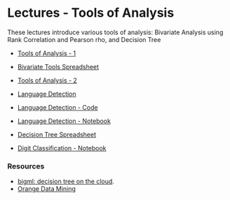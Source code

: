 Lectures - Tools of Analysis
========================================

These lectures introduce various tools of analysis: Bivariate Analysis using Rank Correlation and Pearson rho, and Decision Tree

- <a href="tools-analysis-1.ppt" file="ppt"> Tools of Analysis - 1</a>
- <a target="_blank" href="https://spreadsheets.google.com/ccc?key=1Y9-6XqWNc0hnHfQscfxtKSRDVqW7ccG_Ns4ZA2aJI8o&newcopy" file="html"> Bivariate Tools Spreadsheet</a>

- <a href="tools-analysis-2.ppt" file="ppt"> Tools of Analysis - 2</a>
- <a target="_blank" href="langid.html" file="html"> Language Detection</a>
- <a href="lang_detect.zip" file="code"> Language Detection - Code</a>
- <a href="langid-nb.zip" file="code"> Language Detection - Notebook</a>
- <a target="_blank" href="https://spreadsheets.google.com/ccc?key=1s6f8_mvVHtIKg8Ttz8Hivh508Fwe-4G4th5uG3u3eBw&newcopy" file="html"> Decision Tree Spreadsheet</a>
- <a href="assets/digit-classification.ipynb" file="code"> Digit Classification - Notebook</a>

### Resources
- [bigml: decision tree on the cloud](https://bigml.com.au/features).
- [Orange Data Mining](orange.biolab.si)
